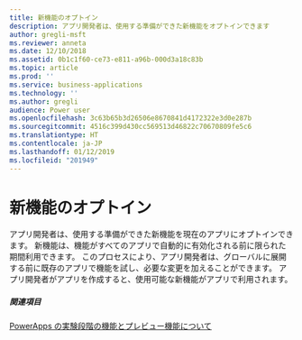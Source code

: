 ```yaml
---
title: 新機能のオプトイン
description: アプリ開発者は、使用する準備ができた新機能をオプトインできます
author: gregli-msft
ms.reviewer: anneta
ms.date: 12/10/2018
ms.assetid: 0b1c1f60-ce73-e811-a96b-000d3a18c83b
ms.topic: article
ms.prod: ''
ms.service: business-applications
ms.technology: ''
ms.author: gregli
audience: Power user
ms.openlocfilehash: 3c63b65b3d26506e8670841d4172322e3d0e287b
ms.sourcegitcommit: 4516c399d430cc569513d46822c70670809fe5c6
ms.translationtype: HT
ms.contentlocale: ja-JP
ms.lasthandoff: 01/12/2019
ms.locfileid: "201949"
---
```

# <a name="opting-in-to-new-features"></a>新機能のオプトイン




アプリ開発者は、使用する準備ができた新機能を現在のアプリにオプトインできます。 新機能は、機能がすべてのアプリで自動的に有効化される前に限られた期間利用できます。 このプロセスにより、アプリ開発者は、グローバルに展開する前に既存のアプリで機能を試し、必要な変更を加えることができます。 アプリ開発者がアプリを作成すると、使用可能な新機能がアプリで利用されます。

##### <a name="related-topic"></a>関連項目

[PowerApps の実験段階の機能とプレビュー機能について](https://docs.microsoft.com/powerapps/maker/canvas-apps/working-with-experimental)
